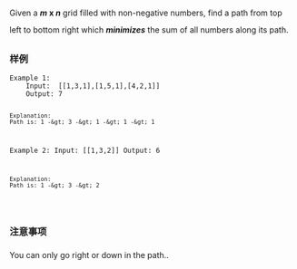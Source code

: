 <div class="problem-modal-description problem-description-markdown light"><div class="problem-modal-description-main"><div class="rendered-markdown markdown-body sample-markdown "><p><span style="line-height: 30px;">Given a&nbsp;</span><b><i style="line-height: 30px;">m</i><span style="line-height: 30px;">&nbsp;x&nbsp;</span><i style="line-height: 30px;">n</i></b><span style="line-height: 30px;">&nbsp;grid filled with non-negative numbers, find a path from top left to bottom right which&nbsp;</span><i style="line-height: 30px;"><b>minimizes</b></i><span style="line-height: 30px;">&nbsp;the sum of all numbers along its path.</span><br></p></div></div><div class="problem-modal-description-example"><h3><span>样例</span></h3><div class="rendered-markdown markdown-body sample-markdown "><pre><code>Example 1:
	Input:  [[1,3,1],[1,5,1],[4,2,1]]
	Output: 7
	
	Explanation:
	Path is: 1 -&gt; 3 -&gt; 1 -&gt; 1 -&gt; 1


Example 2:
	Input:  [[1,3,2]]
	Output: 6
	
	Explanation:  
	Path is: 1 -&gt; 3 -&gt; 2

</code></pre>
</div></div><div class="problem-modal-description-notice"><h3><span>注意事项</span></h3><div class="rendered-markdown markdown-body sample-markdown "><p><span style="line-height: 30px;">You can only go right or down in the path..</span><br></p></div></div></div>